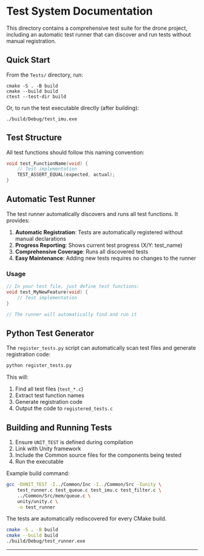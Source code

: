 # Test System Documentation

This directory contains a comprehensive test suite for the drone project, including an automatic test runner that can discover and run tests without manual registration.

## Quick Start

From the `Tests/` directory, run:

    cmake -S . -B build
    cmake --build build
    ctest --test-dir build

Or, to run the test executable directly (after building):

    ./build/Debug/test_imu.exe

## Test Structure

All test functions should follow this naming convention:
```c
void test_FunctionName(void) {
    // Test implementation
    TEST_ASSERT_EQUAL(expected, actual);
}
```
## Automatic Test Runner

The test runner automatically discovers and runs all test functions. It provides:

1. **Automatic Registration**: Tests are automatically registered without manual declarations
2. **Progress Reporting**: Shows current test progress (X/Y: test_name)
3. **Comprehensive Coverage**: Runs all discovered tests
4. **Easy Maintenance**: Adding new tests requires no changes to the runner

### Usage

```c
// In your test file, just define test functions:
void test_MyNewFeature(void) {
    // Test implementation
}

// The runner will automatically find and run it
```

## Python Test Generator

The `register_tests.py` script can automatically scan test files and generate registration code:

```bash
python register_tests.py
```

This will:
1. Find all test files (`test_*.c`)
2. Extract test function names
3. Generate registration code
4. Output the code to `registered_tests.c`

## Building and Running Tests

1. Ensure `UNIT_TEST` is defined during compilation
2. Link with Unity framework
3. Include the Common source files for the components being tested
4. Run the executable

Example build command:
```bash
gcc -DUNIT_TEST -I../Common/Inc -I../Common/Src -Iunity \
    test_runner.c test_queue.c test_imu.c test_filter.c \
    ../Common/Src/mem/queue.c \
    unity/unity.c \
    -o test_runner
```
The tests are automatically rediscovered for every CMake build.
```bash
cmake -S . -B build
cmake --build build
./build/Debug/test_runner.exe
```

---
